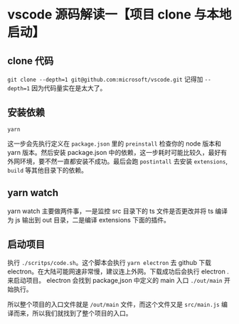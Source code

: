 # vscode 源码解读一【项目 clone 与本地启动】

## clone 代码

`git clone --depth=1 git@github.com:microsoft/vscode.git`
记得加 `--depth=1` 因为代码量实在是太大了。

## 安装依赖

`yarn` 

这一步会先执行定义在 `package.json` 里的 `preinstall` 检查你的 node 版本和 yarn 版本。然后安装 package.json 中的依赖，这一步耗时可能比较久，最好有外网环境，要不然一直都安装不成功。最后会跑 `postintall` 去安装 `extensions`, `build` 
等其他目录下的依赖。

## yarn watch
 
yarn watch 主要做两件事，一是监控 src 目录下的 ts 文件是否更改并将 ts 编译为 js 输出到 out 目录，二是编译 extensions 下面的插件。

## 启动项目

执行 `./scritps/code.sh`。这个脚本会执行 `yarn electron` 去 github 下载 electron。在大陆可能网速非常慢，建议连上外网。下载成功后会执行 electron . 来启动项目。 electron 会找到 package,json 中定义的 main 入口 `./out/main` 开始执行。


所以整个项目的入口文件就是 `/out/main` 文件，而这个文件又是 `src/main.js` 编译而来，所以我们就找到了整个项目的入口。